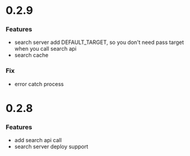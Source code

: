 # 0.2.9
### Features
- search server add DEFAULT_TARGET, so you don't need pass target when you call search api
- search cache

### Fix
- error catch process

# 0.2.8

### Features
- add search api call
- search server deploy support